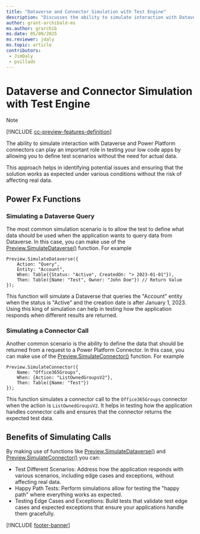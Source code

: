 ```yaml
---
title: "Dataverse and Connector Simulation with Test Engine"
description: "Discusses the ability to simulate interaction with Dataverse and Connectors using Power Fx functions"
author: grant-archibald-ms
ms.author: grarchib
ms.date: 05/09/2025
ms.reviewer: jdaly
ms.topic: article
contributors:
 - JimDaly
 - pvillads
---
```


# Dataverse and Connector Simulation with Test Engine

> [!NOTE]
> [!INCLUDE [cc-preview-features-definition](../includes/cc-preview-features-definition.md)]

The ability to simulate interaction with Dataverse and Power Platform connectors can play an important role in testing your low code apps by allowing you to define test scenarios without the need for actual data.

This approach helps in identifying potential issues and ensuring that the solution works as expected under various conditions without the risk of affecting real data.

## Power Fx Functions

### Simulating a Dataverse Query

The most common simulation scenario is to allow the test to define what data should be used when the application wants to query data from Dataverse. In this case, you can make use of the [Preview.SimulateDataverse()](./powerfx.md#previewsimulatedataverse) function. For example

```powerfx
Preview.SimulateDataverse({
    Action: "Query",
    Entity: "Account",
    When: Table({Status: "Active", CreatedOn: "> 2023-01-01"}),
    Then: Table({Name: "Test", Owner: "John Doe"}) // Return Value
});
```

This function will simulate a Dataverse that queries the "Account" entity when the status is "Active" and the creation date is after January 1, 2023. Using this king of simulation can help in testing how the application responds when different results are returned.

### Simulating a Connector Call

Another common scenario is the ability to define the data that should be returned from a request to a Power Platform Connector. In this case, you can make use of the  [Preview.SimulateConnector()](./powerfx.md#previewsimulateconnector) function. For example

```powerfx
Preview.SimulateConnector({
    Name: "Office365Groups",
    When: {Action: "ListOwnedGroupsV2"},
    Then: Table({Name: "Test"})
});
```

This function simulates a connector call to the `Office365Groups` connector when the action is `ListOwnedGroupsV2`. It helps in testing how the application handles connector calls and ensures that the connector returns the expected test data.

## Benefits of Simulating Calls

By making use of functions like [Preview.SimulateDataverse()](./powerfx.md#previewsimulatedataverse) and [Preview.SimulateConnector()](./powerfx.md#previewsimulateconnector) you can:

- Test Different Scenarios: Address how the application responds with various scenarios, including edge cases and exceptions, without affecting real data.
- Happy Path Tests: Perform simulations allow for testing the "happy path" where everything works as expected.
- Testing Edge Cases and Exceptions: Build tests that validate test edge cases and expected exceptions that ensure your applications handle them gracefully.

[!INCLUDE [footer-banner](../includes/footer-banner.md)]
